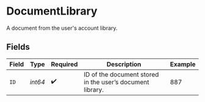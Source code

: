 # DocumentLibrary

A document from the user's account library.


## Fields

| Field                                                     | Type                                                      | Required                                                  | Description                                               | Example                                                   |
| --------------------------------------------------------- | --------------------------------------------------------- | --------------------------------------------------------- | --------------------------------------------------------- | --------------------------------------------------------- |
| `ID`                                                      | *int64*                                                   | :heavy_check_mark:                                        | ID of the document stored in the user’s document library. | 887                                                       |